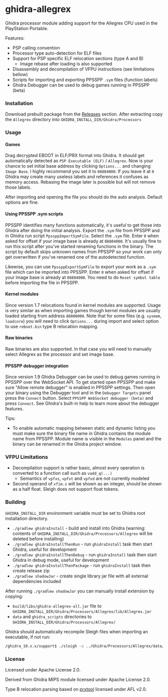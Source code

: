 ghidra-allegrex
===============

Ghidra processor module adding support for the Allegrex CPU used in the PlayStation Portable.

Features:

- PSP calling convention
- Processor type auto-detection for ELF files
- Support for PSP specific ELF relocation sections (type A and B)
  - Image rebase after loading is also supported
- Disassembly and decompilation of VFPU instructions (see limitations bellow)
- Scripts for importing and exporting PPSSPP `.sym` files (function labels)
- Ghidra Debugger can be used to debug games running in PPSSPP (beta)

### Installation

Download prebuilt package from the [Releases](https://github.com/kotcrab/ghidra-allegrex/releases) section. After extracting
copy the `Allegrex` directory into `GHIDRA_INSTALL_DIR/Ghidra/Processors`

### Usage

#### Games

Drag decrypted EBOOT in ELF/PRX format into Ghidra. It should get automatically detected as `PSP Executable (ELF)`
/ `Allegrex`. Now is your chance to set initial base address by clicking `Options...` and changing `Image Base`. I highly
recommend you set it to `08804000`. If you leave it at `0` Ghidra may create many useless labels and references it confuses
as memory access. Rebasing the image later is possible but will not remove those labels.

After importing and opening the file you should do the auto analysis. Default options are fine.

#### Using PPSSPP .sym scripts

PPSSPP identifies many functions automatically, it's useful to get those into Ghidra after doing the initial analysis. Export
the `.sym` file from PPSSPP and in Ghidra run script
`PpssppImportSymFile`. Select the `.sym` file. Enter `0` when asked for offset if your image base is already at `08804000`.
It's usually fine to run this script after you've started renaming functions in the binary. The script by default skips
unknown names from PPSSPP so your work can only get overwritten if you've renamed one of the autodetected function.

Likewise, you can use `PpssppExportSymFile` to export your work as a `.sym` file which can be imported into PPSSPP. Enter `0`
when asked for offset if your image base is already at `08804000`. You need to do `Reset symbol table` before importing the
file in PPSSPP.

#### Kernel modules

Since version 1.7 relocations found in kernel modules are supported. Usage is very similar as when importing games though
kernel modules are usually loaded starting from address `88000000`. Note that for some files (e.g. `sysmem`, `loadcore`) you
will need to click `Options...` during import and select option to use `reboot.bin` type B relocation mapping.

#### Raw binaries

Raw binaries are also supported. In that case you will need to manually select Allegrex as the processor and set image base.

#### PPSSPP debugger integration

Since version 1.9 Ghidra Debugger can be used to debug games running in PPSSPP over the WebSocket API. To get started open
PPSSPP and make sure "Allow remote debugger" is enabled in PPSSPP settings. Then open your binary using the Debugger tool and
in the `Debugger Targets` panel press the `Connect` button. Select `PPSSPP WebSocket debugger (beta)` and press `Connect`.
See Ghidra's built-in help to learn more about the debugger features.

Tips:

- To enable automatic mapping between static and dynamic listing you must make sure the binary file name in Ghidra contains
  the module name from PPSSPP. Module name is visible in the `Modules` panel and the binary can be renamed in the Ghidra
  project window.

### VFPU Limitations

- Decompilation support is rather basic, almost every operation is converted to a function call such as `vadd_q(...)`
  - Semantics of `vpfxs`, `vpfxt` and `vpfxd` are not currently modeled
- Second operand of `vfim.s` will be shown as an integer, should be shown as a half float. Sleigh does not support float
  tokens.

### Building

`GHIDRA_INSTALL_DIR` environment variable must be set to Ghidra root installation directory.

- `./gradlew ghidraInstall` - build and install into Ghidra (warning: contents
  of `GHIDRA_INSTALL_DIR/Ghidra/Processors/Allegrex` will be deleted before installing)
- `./gradlew ghidraInstallThenRun` - run `ghidraInstall` task then start Ghidra, useful for development
- `./gradlew ghidraInstallThenDebug` - run `ghidraInstall` task then start Ghidra in debug mode, useful for development
- `./gradlew ghidraInstallThenPackage` - run `ghidraInstall` task then create release zip
- `./gradlew shadowJar` - create single library jar file with all external dependencies included

After running `./gradlew shadowJar` you can manually install extension by copying:

- `build/libs/ghidra-allegrex-all.jar` file to `GHIDRA_INSTALL_DIR/Ghidra/Processors/Allegrex/lib/Allegrex.jar`
- `data` and `ghidra_scripts` directories to `GHIDRA_INSTALL_DIR/Ghidra/Processors/Allegrex/`

Ghidra should automatically recompile Sleigh files when importing an executable, if not run:

```bash
/ghidra_10.x.x/support$ ./sleigh -a ../Ghidra/Processors/Allegrex/data/languages/
```

### License

Licensed under Apache License 2.0.

Derived from Ghidra MIPS module licensed under Apache License 2.0.

Type B relocation parsing based on [prxtool](https://github.com/pspdev/prxtool) licensed under AFL v2.0.
